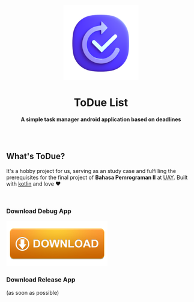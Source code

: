 <div align="center">
	<img src="app/src/main/res/drawable/pic_app_icon.png" width="200" height="200">
	<h1>ToDue List</h1>
	<p>
		<b>A simple task manager android application based on deadlines</b>
	</p>
	<br>
	<br>
</div>

## What's ToDue?

It's a hobby project for us, serving as an study case and fulfilling the prerequisites for the final project of <b>Bahasa Pemrograman II</b> at [UAY](https://amikom.ac.id).
Built with [kotlin](https://kotlinlang.org/) and love :heart:

<br>

### Download Debug App
<a id="download-debug-app" href="https://github.com/nsmle/ToDue/releases/download/v1.0-debug/ToDue-v1.0-debug.apk">
	<img src="app/src/main/res/drawable/pic_download_icon.png" height="120" alt="download-debug-app">
</a>

<br>

### Download Release App
(as soon as possible)

<br>
